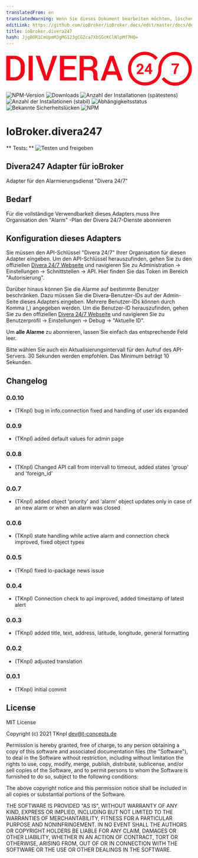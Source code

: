 ```yaml
---
translatedFrom: en
translatedWarning: Wenn Sie dieses Dokument bearbeiten möchten, löschen Sie bitte das Feld "translationsFrom". Andernfalls wird dieses Dokument automatisch erneut übersetzt
editLink: https://github.com/ioBroker/ioBroker.docs/edit/master/docs/de/adapterref/iobroker.divera247/README.md
title: ioBroker.divera247
hash: JjgBOR1CmUpmMJgMG123gCGZca7XbSGcKClNlpMf7HQ=
---
```

![Logo](../../../en/adapterref/iobroker.divera247/admin/divera247_long.png)

![NPM-Version](http://img.shields.io/npm/v/iobroker.divera247.svg)
![Downloads](https://img.shields.io/npm/dm/iobroker.divera247.svg)
![Anzahl der Installationen (spätestens)](http://iobroker.live/badges/divera247-installed.svg)
![Anzahl der Installationen (stabil)](http://iobroker.live/badges/divera247-stable.svg)
![Abhängigkeitsstatus](https://img.shields.io/david/TKnpl/iobroker.divera247.svg)
![Bekannte Sicherheitslücken](https://snyk.io/test/github/TKnpl/ioBroker.divera247/badge.svg)
![NPM](https://nodei.co/npm/iobroker.divera247.png?downloads=true)

# IoBroker.divera247
** Tests: ** ![Testen und freigeben](https://github.com/TKnpl/ioBroker.divera247/workflows/Test%20and%20Release/badge.svg)

## Divera247 Adapter für ioBroker
Adapter für den Alarmierungsdienst "Divera 24/7"

## Bedarf
Für die vollständige Verwendbarkeit dieses Adapters muss Ihre Organisation den "Alarm" -Plan der Divera 24/7-Dienste abonnieren

## Konfiguration dieses Adapters
Sie müssen den API-Schlüssel "Divera 24/7" Ihrer Organisation für diesen Adapter eingeben.
Um den API-Schlüssel herauszufinden, gehen Sie zu den offiziellen [Divera 24/7 Webseite](https://www.divera247.com/) und navigieren Sie zu Administration -> Einstellungen -> Schnittstellen -> API. Hier finden Sie das Token im Bereich "Autorisierung".

Darüber hinaus können Sie die Alarme auf bestimmte Benutzer beschränken.
Dazu müssen Sie die Divera-Benutzer-IDs auf der Admin-Seite dieses Adapters eingeben. Mehrere Benutzer-IDs können durch Komma (,) angegeben werden.
Um die Benutzer-ID herauszufinden, gehen Sie zu den offiziellen [Divera 24/7 Webseite](https://www.divera247.com/) und navigieren Sie zu Benutzerprofil -> Einstellungen -> Debug -> "Aktuelle ID".

Um **alle Alarme** zu abonnieren, lassen Sie einfach das entsprechende Feld leer.

Bitte wählen Sie auch ein Aktualisierungsintervall für den Aufruf des API-Servers. 30 Sekunden werden empfohlen. Das Minimum beträgt 10 Sekunden.

## Changelog

### 0.0.10
* (TKnpl) bug in info.connection fixed and handling of user ids expanded

### 0.0.9
* (TKnpl) added default values for admin page

### 0.0.8
* (TKnpl) Changed API call from intervall to timeout, added states 'group' and 'foreign_id'

### 0.0.7
* (TKnpl) added object 'priority' and 'alarm' object updates only in case of an new alarm or when an alarm was closed

### 0.0.6
* (TKnpl) state handling while active alarm and connection check improved, fixed object types

### 0.0.5
* (TKnpl) fixed io-package news issue

### 0.0.4
* (TKnpl) Connection check to api improved, added timestamp of latest alert

### 0.0.3
* (TKnpl) added title, text, address, latitude, longitude, general formatting

### 0.0.2
* (TKnpl) adjusted translation

### 0.0.1
* (TKnpl) initial commit

## License
MIT License

Copyright (c) 2021 TKnpl <dev@t-concepts.de>

Permission is hereby granted, free of charge, to any person obtaining a copy
of this software and associated documentation files (the "Software"), to deal
in the Software without restriction, including without limitation the rights
to use, copy, modify, merge, publish, distribute, sublicense, and/or sell
copies of the Software, and to permit persons to whom the Software is
furnished to do so, subject to the following conditions:

The above copyright notice and this permission notice shall be included in all
copies or substantial portions of the Software.

THE SOFTWARE IS PROVIDED "AS IS", WITHOUT WARRANTY OF ANY KIND, EXPRESS OR
IMPLIED, INCLUDING BUT NOT LIMITED TO THE WARRANTIES OF MERCHANTABILITY,
FITNESS FOR A PARTICULAR PURPOSE AND NONINFRINGEMENT. IN NO EVENT SHALL THE
AUTHORS OR COPYRIGHT HOLDERS BE LIABLE FOR ANY CLAIM, DAMAGES OR OTHER
LIABILITY, WHETHER IN AN ACTION OF CONTRACT, TORT OR OTHERWISE, ARISING FROM,
OUT OF OR IN CONNECTION WITH THE SOFTWARE OR THE USE OR OTHER DEALINGS IN THE
SOFTWARE.